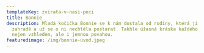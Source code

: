 ```yaml
---
templateKey: zvirata-v-nasi-peci
title: Bonnie
description: Mladá kočička Bonnie se k nám dostala od rodiny, která ji měla na
  zahradě a už se o ni nechtěla postarat. Takhle úžasná kráska každého oslní
  nejen vzhledem, ale i jemnou povahou.
featuredimage: /img/bonnie-uvod.jpeg
---
```

